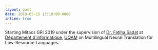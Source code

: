 ```yaml
---
layout: post
date: 2019-05-15 13:19:00-0000
inline: true
---
```


Starting Mitacs GRI 2019 under the supervision of [Dr. Fatiha Sadat](https://professeurs.uqam.ca/professeur/sadat.fatiha/) at [Département d'informatique](https://info.uqam.ca/), [UQAM](https://uqam.ca/) on Multilingual Neural Translation for Low-Resource Languages.
